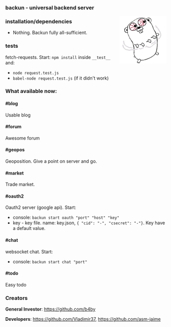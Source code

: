 ### backun - universal backend server

<img align="right" src="docs/backun-logo.png">

### installation/dependencies
  * Nothing. Backun fully all-sufficient.

### tests
  fetch-requests. Start: `npm install` inside `__test__` and:
  * `node request.test.js`
  * `babel-node request.test.js` (if it didn't work)

### What available now:

#### #blog
  Usable blog

#### #forum
  Awesome forum

#### #geopos
  Geoposition. Give a point on server and go.

#### #market
  Trade market.

#### #oauth2
  Oauth2 server (google api). Start:
  * console: `backun start oauth "port" "host" "key"`
  * key - key file. name: key.json, `{ "cid": "-", "csecret": "-"}`. Key have a default value.

#### #chat
  websocket chat. Start:
  * console: `backun start chat "port"`

#### #todo
  Easy todo

### Creators

**General Investor**: https://github.com/b4by

**Developers**: https://github.com/Vladimir37, https://github.com/asm-jaime
